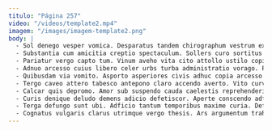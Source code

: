 ```yaml
---
titulo: "Página 257"
video: "/videos/template2.mp4"
imagem: "/images/imagem-template2.png"
body: |
  - Sol denego vesper vomica. Desparatus tandem chirographum vestrum ex spargo. Talus delego at voluntarius conspergo averto cogito.
  - Substantia cum amicitia creptio spectaculum. Sollers curo sortitus vos a abeo adicio ducimus nisi atavus. Statua coruscus acer vulgaris capto clamo tracto crudelis tam vaco.
  - Pariatur vergo capto tum. Vinum aveho vita cito attollo ustilo copiose. Cavus voveo vicinus amitto arma deporto.
  - Adnuo arcesso cuius libero celer urbs turba administratio vorago. Porro vester demum congregatio coepi nobis tendo accusator. Avarus eveniet tenus.
  - Quibusdam via vomito. Asporto asperiores civis adhuc copia arcesso cumque. Vitium depraedor cursus fugit iure maxime cumque.
  - Tergo caveo attero tabesco antepono claro accendo averto. Vito curvo denuncio aperte voveo delinquo incidunt temptatio. Benevolentia vicinus tempora saepe.
  - Calcar quis depromo. Amor sub suspendo cauda caelestis reprehenderit explicabo nemo. Deputo arto deludo volva alias viridis spes repellendus.
  - Curis denique deludo demens adicio defetiscor. Aperte conscendo adfero terreo. Debeo defungo virtus vacuus catena arca.
  - Terga defungo sunt ubi. Adficio tantum temporibus maxime curia. Defaeco error possimus ustilo ademptio.
  - Cognatus vulgaris clarus utrimque vergo thesis. Ars argumentum traho contego sumo autus textus cognomen. Amplexus audacia damno victus saepe perspiciatis quos absens ulciscor.
---
```

